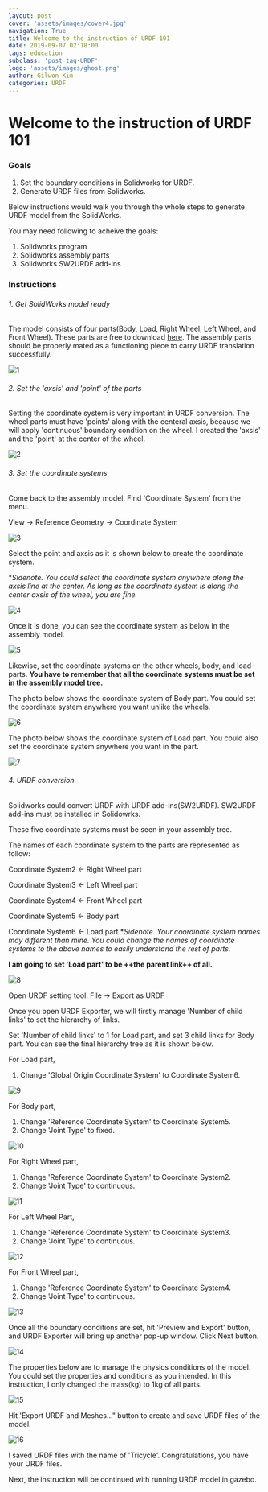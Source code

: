 ```yaml
---
layout: post
cover: 'assets/images/cover4.jpg'
navigation: True
title: Welcome to the instruction of URDF 101
date: 2019-09-07 02:18:00
tags: education
subclass: 'post tag-URDF'
logo: 'assets/images/ghost.png'
author: Gilwon Kim
categories: URDF
---
```




# Welcome to the instruction of URDF 101

### Goals
1. Set the boundary conditions in Solidworks for URDF.
2. Generate URDF files from Solidworks.

Below instructions would walk you through the whole steps to generate URDF model from the SolidWorks. 

You may need following to acheive the goals: 
1. Solidworks program
2. Solidworks assembly parts
3. Solidworks SW2URDF add-ins





### Instructions

###### 1. Get SolidWorks model ready
The model consists of four parts(Body, Load, Right Wheel, Left Wheel, and Front Wheel). These parts are free to download [here](http://). The assembly parts should be properly mated as a functioning piece to carry URDF translation successfully. 

![1](https://static.wixstatic.com/media/ed6580_5b60591ba852432583b70adb9389de89~mv2.png/v1/fill/w_1601,h_800/1.png)

###### 2. Set the 'axsis' and 'point' of the parts
Setting the coordinate system is very important in URDF conversion. The wheel parts must have 'points' along with the centeral axsis, because we will apply 'continuous' boundary condtion on the wheel. I created the 'axsis' and the 'point' at the center of the wheel. 

![2](https://static.wixstatic.com/media/ed6580_691fb367f1a949c0b8781d21afdeeae3~mv2.png/v1/fill/w_1600,h_800/2.png)

###### 3. Set the coordinate systems
Come back to the assembly model. Find 'Coordinate System' from the menu.

View -> Reference Geometry -> Coordinate System

![3](https://static.wixstatic.com/media/ed6580_bc1e7ec3aa1940a998db36ac7f68a917~mv2.png/v1/fill/w_495,h_727/3.png)

Select the point and axsis as it is shown below to create the coordinate system. 

**Sidenote. You could select the coordinate system anywhere along the axsis line at the center. As long as the coordinate system is along the center axsis of the wheel, you are fine.*

![4](https://static.wixstatic.com/media/ed6580_00dda885e5dd4f8698d1c86b54cb752f~mv2.png/v1/fill/w_1600,h_801/4.png)

Once it is done, you can see the coordinate system as below in the assembly model. 

![5](https://static.wixstatic.com/media/ed6580_16318b27e446431ea92b6add56a12b05~mv2.png/v1/fill/w_1600,h_802/5.png)

Likewise, set the coordinate systems on the other wheels, body, and load parts. **You have to remember that all the coordinate systems must be set in the assembly model tree.**

The photo below shows the coordinate system of Body part. You could set the coordinate system anywhere you want unlike the wheels. 

![6](https://static.wixstatic.com/media/ed6580_18c663d8743f4ccf843c5d1bcf7bf9cf~mv2.png/v1/fill/w_1601,h_800/6.png)

The photo below shows the coordinate system of Load part. You could also set the coordinate system anywhere you want in the part. 

![7](https://static.wixstatic.com/media/ed6580_c39defb3e7fc4c4e8fcdc70756301678~mv2.png/v1/fill/w_1599,h_801/7.png)

###### 4. URDF conversion
Solidworks could convert URDF with URDF add-ins(SW2URDF). SW2URDF add-ins must be installed in Solidowrks.

These five coordinate systems must be seen in your assembly tree. 

The names of each coordinate system to the parts are represented as follow:

Coordinate System2 <- Right Wheel part

Coordinate System3 <- Left Wheel part

Coordinate System4 <- Front Wheel part

Coordinate System5 <- Body part

Coordinate System6 <- Load part
**Sidenote. Your coordinate system names may different than mine. You could change the names of coordinate systems to the above names to easily understand the rest of parts.*

**I am going to set 'Load part' to be ++the parent link++ of all.**

![8](https://static.wixstatic.com/media/ed6580_9b1d73d3a582468b9b80858f3eaa4395~mv2.png/v1/fill/w_1599,h_803/8.png)

Open URDF setting tool.
File -> Export as URDF

Once you open URDF Exporter, we will firstly manage 'Number of child links' to set the hierarchy of links. 

Set 'Number of child links' to 1 for Load part, and set 3 child links for Body part. You can see the final hierarchy tree as it is shown below.

For Load part,
1. Change 'Global Origin Coordinate System' to Coordinate System6.

![9](https://static.wixstatic.com/media/ed6580_bb447341c521487ba72b5dcab0483e33~mv2.png/v1/fill/w_1600,h_801/9.png)

For Body part,
1. Change 'Reference Coordinate System' to Coordinate System5.
2. Change 'Joint Type' to fixed.

![10](https://static.wixstatic.com/media/ed6580_0f2bdd7cf74c4cdea9df9d37ece57f1c~mv2.png/v1/fill/w_1600,h_802/10.png)

For Right Wheel part,
1. Change 'Reference Coordinate System' to Coordinate System2.
2. Change 'Joint Type' to continuous.

![11](https://static.wixstatic.com/media/ed6580_88622a4f03e849029470dfd02db96456~mv2.png/v1/fill/w_1604,h_800/11.png)

For Left Wheel Part,
1. Change 'Reference Coordinate System' to Coordinate System3.
2. Change 'Joint Type' to continuous.

![12](https://static.wixstatic.com/media/ed6580_5cf06c41d8a04ab889ca2a9407a71c4e~mv2.png/v1/fill/w_1600,h_801/12.png)

For Front Wheel part,
1. Change 'Reference Coordinate System' to Coordinate System4.
2. Change 'Joint Type' to continuous.

![13](https://static.wixstatic.com/media/ed6580_8e1d7fe8e614468aa2984562c74b7efe~mv2.png/v1/fill/w_1602,h_800/13.png)

Once all the boundary conditions are set, hit 'Preview and Export' button, and URDF Exporter will bring up another pop-up window. Click Next button.

![14](https://static.wixstatic.com/media/ed6580_5a19da0c0f2c4befb034cf8d015e1cc3~mv2.png/v1/fill/w_1602,h_804/14.png)

The properties below are to manage the physics conditions of the model. You could set the properties and conditions as you intended. In this instruction, I only changed the mass(kg) to 1kg of all parts.

![15](https://static.wixstatic.com/media/ed6580_ab1bf54b658a459684a5bca2d06d12c1~mv2.png/v1/fill/w_1600,h_802/15.png)

Hit 'Export URDF and Meshes..." button to create and save URDF files of the model.

![16](https://static.wixstatic.com/media/ed6580_3121724bf5f7461ea0dd5d7545bd8b0a~mv2.png/v1/fill/w_1601,h_801/16.png)

I saved URDF files with the name of 'Tricycle'. Congratulations, you have your URDF files.

Next, the instruction will be continued with running URDF model in gazebo.
